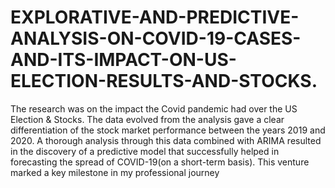 # EXPLORATIVE-AND-PREDICTIVE-ANALYSIS-ON-COVID-19-CASES-AND-ITS-IMPACT-ON-US-ELECTION-RESULTS-AND-STOCKS.

The research was on the impact the Covid pandemic had over the US Election & Stocks. The data evolved from the analysis gave a clear differentiation of the stock market performance between the years 2019 and 2020. A thorough analysis through this data combined with ARIMA resulted in the discovery of a predictive model that successfully helped in forecasting the spread of COVID-19(on a short-term basis). This venture marked a key milestone in my professional journey
